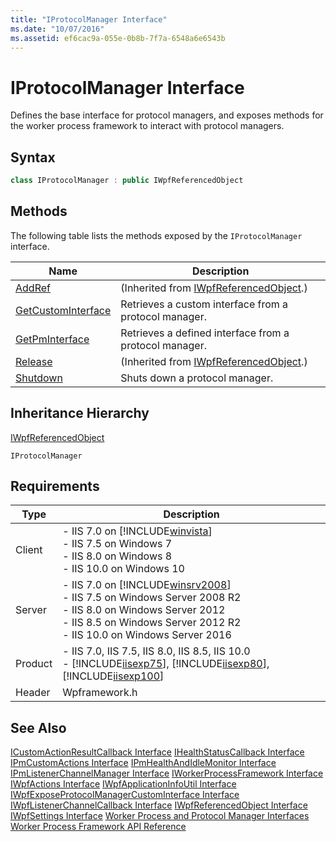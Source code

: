 ```yaml
---
title: "IProtocolManager Interface"
ms.date: "10/07/2016"
ms.assetid: ef6cac9a-055e-0b8b-7f7a-6548a6e6543b
---
```

# IProtocolManager Interface
Defines the base interface for protocol managers, and exposes methods for the worker process framework to interact with protocol managers.  
  
## Syntax  
  
```cpp  
class IProtocolManager : public IWpfReferencedObject  
```  
  
## Methods  
 The following table lists the methods exposed by the `IProtocolManager` interface.  
  
|Name|Description|  
|----------|-----------------|  
|[AddRef](../../web-development-reference/native-code-api-reference/iwpfreferencedobject-addref-method.md)|(Inherited from [IWpfReferencedObject](../../web-development-reference/native-code-api-reference/iwpfreferencedobject-interface.md).)|  
|[GetCustomInterface](../../web-development-reference/native-code-api-reference/iprotocolmanager-getcustominterface-method.md)|Retrieves a custom interface from a protocol manager.|  
|[GetPmInterface](../../web-development-reference/native-code-api-reference/iprotocolmanager-getpminterface-method.md)|Retrieves a defined interface from a protocol manager.|  
|[Release](../../web-development-reference/native-code-api-reference/iwpfreferencedobject-release-method.md)|(Inherited from [IWpfReferencedObject](../../web-development-reference/native-code-api-reference/iwpfreferencedobject-interface.md).)|  
|[Shutdown](../../web-development-reference/native-code-api-reference/iprotocolmanager-shutdown-method.md)|Shuts down a protocol manager.|  
  
## Inheritance Hierarchy  
 [IWpfReferencedObject](../../web-development-reference/native-code-api-reference/iwpfreferencedobject-interface.md)  
  
 `IProtocolManager`  
  
## Requirements  
  
|Type|Description|  
|----------|-----------------|  
|Client|-   IIS 7.0 on [!INCLUDE[winvista](../../wmi-provider/includes/winvista-md.md)]<br />-   IIS 7.5 on Windows 7<br />-   IIS 8.0 on Windows 8<br />-   IIS 10.0 on Windows 10|  
|Server|-   IIS 7.0 on [!INCLUDE[winsrv2008](../../wmi-provider/includes/winsrv2008-md.md)]<br />-   IIS 7.5 on Windows Server 2008 R2<br />-   IIS 8.0 on Windows Server 2012<br />-   IIS 8.5 on Windows Server 2012 R2<br />-   IIS 10.0 on Windows Server 2016|  
|Product|-   IIS 7.0, IIS 7.5, IIS 8.0, IIS 8.5, IIS 10.0<br />-   [!INCLUDE[iisexp75](../../web-development-reference/native-code-api-reference/includes/iisexp75-md.md)], [!INCLUDE[iisexp80](../../web-development-reference/native-code-api-reference/includes/iisexp80-md.md)], [!INCLUDE[iisexp100](../../web-development-reference/native-code-api-reference/includes/iisexp100-md.md)]|  
|Header|Wpframework.h|  
  
## See Also  
 [ICustomActionResultCallback Interface](../../web-development-reference/native-code-api-reference/icustomactionresultcallback-interface.md)
 [IHealthStatusCallback Interface](../../web-development-reference/native-code-api-reference/ihealthstatuscallback-interface.md)
 [IPmCustomActions Interface](../../web-development-reference/native-code-api-reference/ipmcustomactions-interface.md)
 [IPmHealthAndIdleMonitor Interface](../../web-development-reference/native-code-api-reference/ipmhealthandidlemonitor-interface.md)
 [IPmListenerChannelManager Interface](../../web-development-reference/native-code-api-reference/ipmlistenerchannelmanager-interface.md)
 [IWorkerProcessFramework Interface](../../web-development-reference/native-code-api-reference/iworkerprocessframework-interface.md)
 [IWpfActions Interface](../../web-development-reference/native-code-api-reference/iwpfactions-interface.md)
 [IWpfApplicationInfoUtil Interface](../../web-development-reference/native-code-api-reference/iwpfapplicationinfoutil-interface.md)
 [IWpfExposeProtocolManagerCustomInterface Interface](../../web-development-reference/native-code-api-reference/iwpfexposeprotocolmanagercustominterface-interface.md)
 [IWpfListenerChannelCallback Interface](../../web-development-reference/native-code-api-reference/iwpflistenerchannelcallback-interface.md)
 [IWpfReferencedObject Interface](../../web-development-reference/native-code-api-reference/iwpfreferencedobject-interface.md)
 [IWpfSettings Interface](../../web-development-reference/native-code-api-reference/iwpfsettings-interface.md)
 [Worker Process and Protocol Manager Interfaces](../../web-development-reference/native-code-api-reference/worker-process-and-protocol-manager-interfaces.md)
 [Worker Process Framework API Reference](../../web-development-reference/native-code-api-reference/worker-process-framework-api-reference.md)
